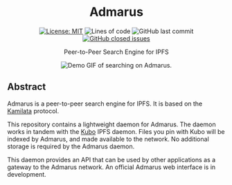 <h1 align="center">Admarus</h1>

<p align="center">
    <a href="https://opensource.org/licenses/MIT"><img src="https://img.shields.io/badge/license-MIT-blue" alt="License: MIT"/></a>
    <img alt="Lines of code" src="https://img.shields.io/tokei/lines/github/Mubelotix/admarus-daemon"/>
    <img alt="GitHub last commit" src="https://img.shields.io/github/last-commit/Mubelotix/admarus-daemon?color=%23347d39" alt="last commit badge"/>
    <a href="https://github.com/Mubelotix/admarus/issues?q=is%3Aissue+is%3Aclosed"><img alt="GitHub closed issues" src="https://img.shields.io/github/issues-closed-raw/Mubelotix/admarus-daemon?color=%23347d39" alt="closed issues badge"/></a>
</p>

<p align="center">Peer-to-Peer Search Engine for IPFS</p>

<p align="center">
    <img src="https://admarus.net/demo.gif#2" alt="Demo GIF of searching on Admarus."/>
</p>



## Abstract

Admarus is a peer-to-peer search engine for IPFS. It is based on the [Kamilata](https://github.com/mubelotix/kamilata) protocol.

This repository contains a lightweight daemon for Admarus. The daemon works in tandem with the [Kubo](https://github.com/ipfs/kubo) IPFS daemon. Files you pin with Kubo will be indexed by Admarus, and made available to the network. No additional storage is required by the Admarus daemon. 

This daemon provides an API that can be used by other applications as a gateway to the Admarus network. An official Admarus web interface is in development.
